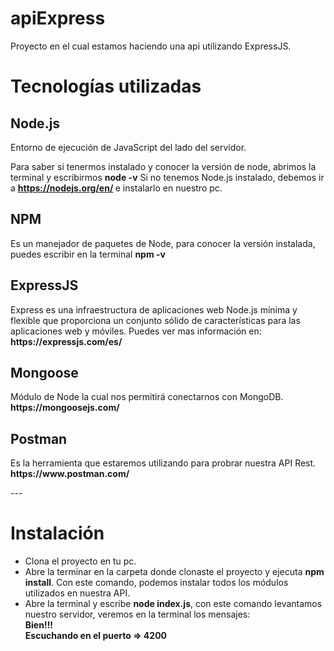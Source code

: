 # apiExpress
Proyecto en el cual estamos haciendo una api utilizando ExpressJS.

<h1>Tecnologías utilizadas</h1>

<h2>Node.js</h2>

<p> Entorno de ejecución de JavaScript del lado del servidor. </p>

Para saber si tenermos instalado y conocer la versión de node, abrimos la terminal y escribirmos <b>node -v</b>
Si no tenemos Node.js instalado, debemos ir a <b> https://nodejs.org/en/ </b> e instalarlo en nuestro pc.

<h2> NPM </h2>
<p> Es un manejador de paquetes de Node, para conocer la versión instalada, puedes escribir en la terminal <b> npm -v </b></p>

<h2> ExpressJS </h2>
<p> Express es una infraestructura de aplicaciones web Node.js mínima y flexible que proporciona un conjunto sólido de características para las aplicaciones web y móviles. Puedes ver mas información en: <b>https://expressjs.com/es/</b></p>

<h2> Mongoose </h2>
<p> Módulo de Node la cual nos permitirá conectarnos con MongoDB. <b> https://mongoosejs.com/ </b> </p>

<h2> Postman </h2>
<p> Es la herramienta que estaremos utilizando para probrar nuestra API Rest. <b> https://www.postman.com/ </b> </p>
---

<h1> Instalación </h1>

<ul>
<li> Clona el proyecto en tu pc. </li>
<li> Abre la terminar en la carpeta donde clonaste el proyecto y ejecuta <b>npm install</b>. Con este comando, podemos instalar todos los módulos utilizados en nuestra API. </li>
<li> Abre la terminal y escribe <b>node index.js</b>, con este comando levantamos nuestro servidor, veremos en la terminal los mensajes: <br/> <b>Bien!!!</b> <br/> <b>Escuchando en el puerto => 4200</b> </li>
</ul>
